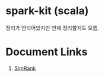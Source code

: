 # spark-kit (scala)

정리가 안되어있지만 언제 정리할지도 모름.

# Document Links

1. [SimRank](https://drive.google.com/drive/folders/1l6z3Muu0RDQQ2_swpMlvKdyUjzdn1ifg?usp=sharing)
